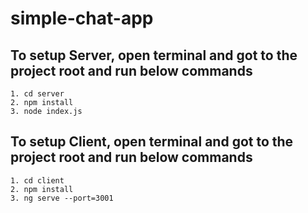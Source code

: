 # simple-chat-app

## To setup Server, open terminal and got to the project root and run below commands
    1. cd server
    2. npm install
    3. node index.js

## To setup Client, open terminal and got to the project root and run below commands
    1. cd client
    2. npm install
    3. ng serve --port=3001
